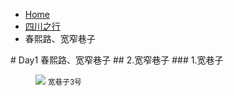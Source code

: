 <div class="text-sm breadcrumbs">
  <ul>
    <li><a href="/" class="not-prose">Home</a></li> 
    <li><a href="/sczx-index.html" class="not-prose">四川之行</a></li>
    <li>春熙路、宽窄巷子</li>
  </ul>
</div>
# Day1 春熙路、宽窄巷子
## 2.宽窄巷子
### 1.宽巷子
<figure>
  <img src="https://pic.imgdb.cn/item/63d5bb4eface21e9ef88c7d0.jpg">
  <small class="justify-center flex">宽巷子3号</small>
</figure>
